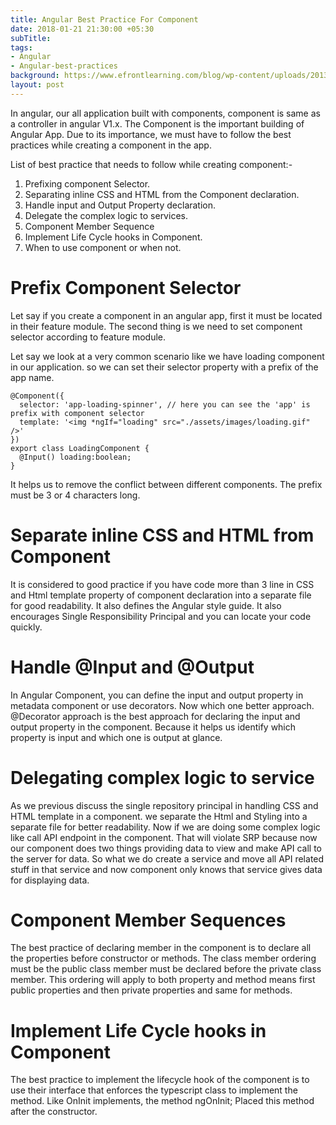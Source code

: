 ```yaml
---
title: Angular Best Practice For Component
date: 2018-01-21 21:30:00 +05:30
subTitle: 
tags:
- Angular
- Angular-best-practices
background: https://www.efrontlearning.com/blog/wp-content/uploads/2013/08/homepage-design-best-practices.jpg
layout: post
---
```


In angular, our all application built with components, component is same as a controller in angular V1.x. The Component is the important building of Angular App.  Due to its importance, we must have to follow the best practices while creating a component in the app.

List of best practice that needs to follow while creating component:-
1. Prefixing component Selector.
2. Separating inline CSS and HTML from the Component declaration.
3. Handle input and Output Property declaration.
4. Delegate the complex logic to services.
5. Component Member Sequence
6. Implement Life Cycle hooks in Component.
7. When to use component or when not.


# Prefix Component Selector
Let say if you create a component in an angular app, first it must be located in their feature module. The second thing is we need to set component selector according to feature module.

Let say we look at a very common scenario like we have loading component in our application. so we can set their selector property with a prefix of the app name.
```
@Component({
  selector: 'app-loading-spinner', // here you can see the 'app' is prefix with component selector
  template: '<img *ngIf="loading" src="./assets/images/loading.gif" />'
})
export class LoadingComponent {
  @Input() loading:boolean;
}
```
It helps us to remove the conflict between different components. The prefix must be 3 or 4 characters long.

# Separate inline CSS and HTML from Component
It is considered to good practice if you have code more than 3 line in CSS and Html template property of component declaration into a separate file for good readability. It also defines the Angular style guide.
It also encourages Single Responsibility Principal and you can locate your code quickly.

# Handle @Input and @Output 
In Angular Component, you can define the input and output property in metadata component or use decorators. Now which one better approach. @Decorator approach is the best approach for declaring the input and output property in the component. Because it helps us identify which property is input and which one is output at glance. 

# Delegating complex logic to service
As we previous discuss the single repository principal in handling CSS and HTML template in a component. we separate the Html and Styling into a separate file for better readability. Now if we are doing some complex logic like call API endpoint in the component. That will violate SRP because now our component does two things providing data to view and make API call to the server for data. So what we do create a service and move all API related stuff in that service and now component only knows that service gives data for displaying data.

# Component Member Sequences
The best practice of declaring member in the component is to declare all the properties before constructor or methods. The class member ordering must be the public class member must be declared before the private class member. This ordering will apply to both property and method means first public properties and then private properties and same for methods.

# Implement Life Cycle hooks in Component
The best practice to implement the lifecycle hook of the component is to use their interface that enforces the typescript class to implement the method. Like OnInit implements, the method ngOnInit; Placed this method after the constructor.
